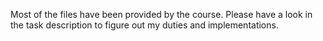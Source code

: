 Most of the files have been provided by the course. Please have a look in the task description to figure out my duties and implementations.
